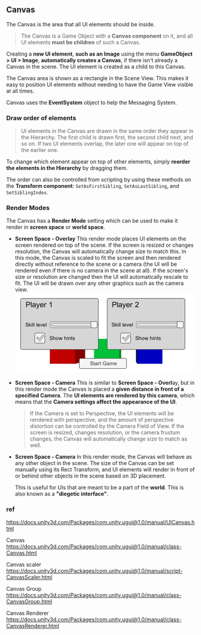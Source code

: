 ## Canvas
The Canvas is the area that all UI elements should be inside. 

> The Canvas is a Game Object with a **Canvas component** on it, and all UI elements **must be children** of such a Canvas.

Creating a **new UI element**, **such as an Image** using the menu **GameObject > UI > Image**, **automatically creates a Canvas**, if there isn't already a Canvas in the scene. The UI element is created as a child to this Canvas.

The Canvas area is shown as a rectangle in the Scene View. This makes it easy to position UI elements without needing to have the Game View visible at all times.

Canvas uses the **EventSystem** object to help the Messaging System.


### Draw order of elements

> UI elements in the Canvas are drawn in the same order they appear in the Hierarchy. The first child is drawn first, the second child next, and so on.
> If two UI elements overlap, the later one will appear on top of the earlier one.

To change which element appear on top of other elements, simply **reorder the elements in the Hierarchy** by dragging them. 

The order can also be controlled from scripting by using these methods on the **Transform component**: `SetAsFirstSibling`, `SetAsLastSibling`, and `SetSiblingIndex`.


### Render Modes
The Canvas has a **Render Mode** setting which can be used to make it render in **screen space** or **world space**.

- **Screen Space - Overlay**
  This render mode places UI elements on the screen rendered on top of the scene. If the screen is resized or changes resolution, the Canvas will automatically change size to match this.
  In this mode, the Canvas is scaled to fit the screen and then rendered directly without reference to the scene or a camera (the UI will be rendered even if there is no camera in the scene at all). If the screen's size or resolution are changed then the UI will automatically rescale to fit. The UI will be drawn over any other graphics such as the camera view.
  ![](./img/CanvasOverlay.png)

- **Screen Space - Camera**
This is similar to **Screen Space - Overl**ay, but in this render mode the Canvas is placed a **given distance in front of a specified Camera**.
The **UI elements are rendered by this camera**, which means that the **Camera settings affect the appearance of the UI**.
  > If the Camera is set to Perspective, the UI elements will be rendered with perspective, and the amount of perspective distortion can be controlled by the Camera Field of View.
  > If the screen is resized, changes resolution, or the camera frustum changes, the Canvas will automatically change size to match as well.

- **Screen Space - Camera**
  In this render mode, the Canvas will behave as any other object in the scene. The size of the Canvas can be set manually using its Rect Transform, and UI elements will render in front of or behind other objects in the scene based on 3D placement.

  This is useful for UIs that are meant to be a part of the **world**. This is also known as a **"diegetic interface"**.


### ref 

https://docs.unity3d.com/Packages/com.unity.ugui@1.0/manual/UICanvas.html

Canvas \
https://docs.unity3d.com/Packages/com.unity.ugui@1.0/manual/class-Canvas.html

Canvas scaler \
https://docs.unity3d.com/Packages/com.unity.ugui@1.0/manual/script-CanvasScaler.html

Canvas Group \
https://docs.unity3d.com/Packages/com.unity.ugui@1.0/manual/class-CanvasGroup.html

Canvas Renderer \
https://docs.unity3d.com/Packages/com.unity.ugui@1.0/manual/class-CanvasRenderer.html

